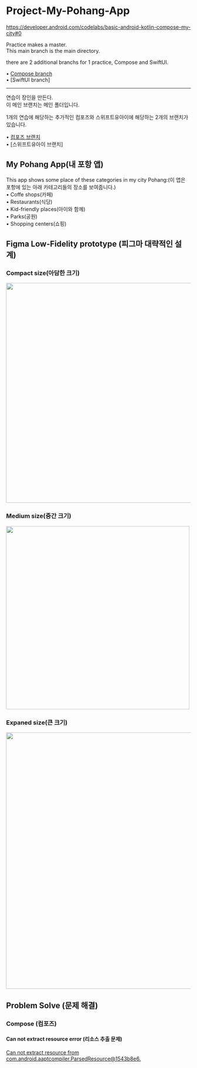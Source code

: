 # Project-My-Pohang-App
https://developer.android.com/codelabs/basic-android-kotlin-compose-my-city#0

Practice makes a master.   
This main branch is the main directory.   

there are 2 additional branchs for 1 practice, Compose and SwiftUI.   
   
• [Compose branch](https://github.com/Jaehwa-Noh/Project-My-Pohang-App/tree/compose-my-pohang-app)   
• [SwiftUI branch]   


---

연습이 장인을 만든다.   
이 메인 브랜치는 메인 폴더입니다.

1개의 연습에 해당하는 추가적인 컴포즈와 스위프트유아이에 해당하는 2개의 브랜치가 있습니다.   
   
• [컴포즈 브랜치](https://github.com/Jaehwa-Noh/Project-My-Pohang-App/tree/compose-my-pohang-app)   
• [스위프트유아이 브랜치]   


## My Pohang App(내 포항 앱)
This app shows some place of these categories in my city Pohang:(이 앱은 포항에 있는 아래 카테고리들의 장소를 보여줍니다.)   
• Coffe shops(카페)   
• Restaurants(식당)   
• Kid-friendly places(아이와 함께)   
• Parks(공원)   
• Shopping centers(쇼핑)   


## Figma Low-Fidelity prototype (피그마 대략적인 설계)
### Compact size(아담한 크기)
<img src="https://github.com/Jaehwa-Noh/Project-My-Pohang-App/assets/48680511/a9290cd9-ad25-4056-bcb9-36e689552d26" width="600" />

### Medium size(중간 크기)
<img src="https://github.com/Jaehwa-Noh/Project-My-Pohang-App/assets/48680511/5ae80e77-30fa-4d0a-9bbd-851594f59a23" width="500" />

### Expaned size(큰 크기)
<img src="https://github.com/Jaehwa-Noh/Project-My-Pohang-App/assets/48680511/2d4a34f6-7c84-4905-b358-bcf5fde794ba" width="700" />


## Problem Solve (문제 해결)
### Compose (컴포즈)
#### Can not extract resource error (리소스 추출 문제)
[Can not extract resource from com.android.aaptcompiler.ParsedResource@1543b8e6.](https://shwoghk14.blogspot.com/2023/12/android-compose-can-not-extract.html)
